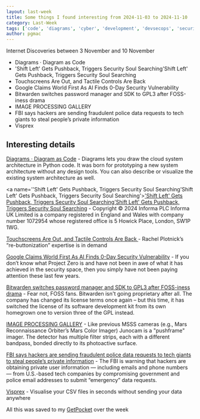 ```yaml
---
layout: last-week
title: Some things I found interesting from 2024-11-03 to 2024-11-10
category: Last-Week
tags: ['code', 'diagrams', 'cyber', 'development', 'devsecops', 'security', 'tools', 'hci', 'interface', 'technology', 'ai', 'cyber', 'detection', 'security', 'vulnerability', 'licensing', 'open source', 'passwords', 'photography', 'space', 'cyber', 'phishing', 'security', 'data', 'visualisation']
author: pgmac
---
```


Internet Discoveries between  3 November and 10 November
- Diagrams · Diagram as Code
- 'Shift Left' Gets Pushback, Triggers Security Soul Searching'Shift Left' Gets Pushback, Triggers Security Soul Searching
- Touchscreens Are Out, and Tactile Controls Are Back 
- Google Claims World First As AI Finds 0-Day Security Vulnerability
- Bitwarden switches password manager and SDK to GPL3 after FOSS-iness drama
- IMAGE PROCESSING GALLERY
- FBI says hackers are sending fraudulent police data requests to tech giants to steal people’s private information
- Visprex

## Interesting details

<a name='Diagrams · Diagram as Code'>[Diagrams · Diagram as Code](https://diagrams.mingrammer.com/)</a> - Diagrams lets you draw the cloud system architecture in Python code. It was born for prototyping a new system architecture without any design tools. You can also describe or visualize the existing system architecture as well.

<a name=''Shift Left' Gets Pushback, Triggers Security Soul Searching'Shift Left' Gets Pushback, Triggers Security Soul Searching'>['Shift Left' Gets Pushback, Triggers Security Soul Searching'Shift Left' Gets Pushback, Triggers Security Soul Searching](https://www.darkreading.com/application-security/shift-left-pushback-triggers-security-soul-searching)</a> - Copyright © 2024 Informa PLC Informa UK Limited is a company registered in England and Wales with company number 1072954 whose registered office is 5 Howick Place, London, SW1P 1WG.

<a name='Touchscreens Are Out, and Tactile Controls Are Back '>[Touchscreens Are Out, and Tactile Controls Are Back ](https://spectrum.ieee.org/touchscreens)</a> - Rachel Plotnick’s “re-buttonization” expertise is in demand

<a name='Google Claims World First As AI Finds 0-Day Security Vulnerability'>[Google Claims World First As AI Finds 0-Day Security Vulnerability](https://www.forbes.com/sites/daveywinder/2024/11/04/google-claims-world-first-as-ai-finds-0-day-security-vulnerability/)</a> - If you don’t know what Project Zero is and have not been in awe of what it has achieved in the security space, then you simply have not been paying attention these last few years.

<a name='Bitwarden switches password manager and SDK to GPL3 after FOSS-iness drama'>[Bitwarden switches password manager and SDK to GPL3 after FOSS-iness drama](https://www.theregister.com/2024/11/04/bitwarden_gpls_password_manager/)</a> - Fear not, FOSS fans. Bitwarden isn't going proprietary after all. The company has changed its license terms once again – but this time, it has switched the license of its software development kit from its own homegrown one to version three of the GPL instead.

<a name='IMAGE PROCESSING GALLERY'>[IMAGE PROCESSING GALLERY](https://www.missionjuno.swri.edu/junocam/processing?source=all&ob_from=2024-10-01&ob_to=2024-11-01&phases%5B0%5D=PERIJOVE+66&perpage=16)</a> - Like previous MSSS cameras (e.g., Mars Reconnaissance Orbiter’s Mars Color Imager) Junocam is a "pushframe" imager. The detector has multiple filter strips, each with a different bandpass, bonded directly to its photoactive surface.

<a name='FBI says hackers are sending fraudulent police data requests to tech giants to steal people’s private information'>[FBI says hackers are sending fraudulent police data requests to tech giants to steal people’s private information](https://techcrunch.com/2024/11/08/fbi-says-hackers-are-sending-fraudulent-police-data-requests-to-tech-giants-to-steal-peoples-private-information/)</a> - The FBI is warning that hackers are obtaining private user information — including emails and phone numbers — from U.S.-based tech companies by compromising government and police email addresses to submit “emergency” data requests.

<a name='Visprex'>[Visprex](https://visprex.com)</a> - Visualise your CSV files in seconds without sending your data anywhere

All this was saved to my [GetPocket](https://getpocket.com/) over the week